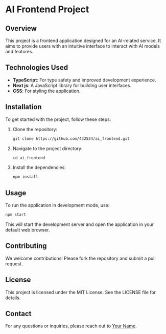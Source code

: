 # AI Frontend Project

## Overview
This project is a frontend application designed for an AI-related service. It aims to provide users with an intuitive interface to interact with AI models and features.

## Technologies Used
- **TypeScript**: For type safety and improved development experience.
- **Next js**: A JavaScript library for building user interfaces.
- **CSS**: For styling the application.

## Installation
To get started with the project, follow these steps:

1. Clone the repository:
   ```bash
   git clone https://github.com/432534/ai_frontend.git
   ```
2. Navigate to the project directory:
   ```bash
   cd ai_frontend
   ```
3. Install the dependencies:
   ```bash
   npm install
   ```

## Usage
To run the application in development mode, use:
```bash
npm start
```
This will start the development server and open the application in your default web browser.

## Contributing
We welcome contributions! Please fork the repository and submit a pull request.

## License
This project is licensed under the MIT License. See the LICENSE file for details.

## Contact
For any questions or inquiries, please reach out to [Your Name](mailto:your-email@example.com).
